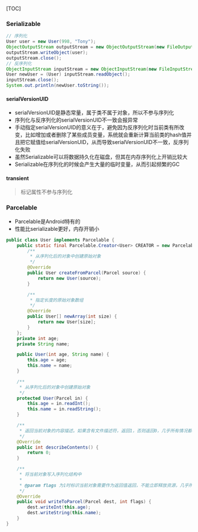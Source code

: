 [TOC]

### Serializable
```java
// 序列化
User user = new User(998, "Tony");
ObjectOutputStream outputStream = new ObjectOutputStream(new FileOutputStream("a.txt"));
outputStream.writeObject(user);
outputStream.close();
// 反序列化
ObjectInputStream inputStream = new ObjectInputStream(new FileInputStream("a.txt"));
User newUser = (User) inputStream.readObject();
inputStream.close();
System.out.println(newUser.toString());
```

#### serialVersionUID
* serialVersionUID是静态常量，属于类不属于对象，所以不参与序列化
* 序列化与反序列化的serialVersionUID不一致会报异常
* 手动指定serialVersionUID的意义在于，避免因为反序列化时当前类有所改变，比如增加或者删除了某些成员变量，系统就会重新计算当前类的hash值并且把它赋值给serialVersionUID，从而导致serialVersionUID不一致，反序列化失败
* 虽然Serializable可以将数据持久化在磁盘，但其在内存序列化上开销比较大
* Serializable在序列化的时候会产生大量的临时变量，从而引起频繁的GC

#### transient
> 标记属性不参与序列化

### Parcelable
* Parcelable是Android特有的
* 性能比serializable更好，内存开销小

```java
public class User implements Parcelable {
    public static final Parcelable.Creator<User> CREATOR = new Parcelable.Creator<User>() {
        /**
         * 从序列化后的对象中创建原始对象
         */
        @Override
        public User createFromParcel(Parcel source) {
            return new User(source);
        }

        /**
         * 指定长度的原始对象数组
         */
        @Override
        public User[] newArray(int size) {
            return new User[size];
        }
    };
    private int age;
    private String name;

    public User(int age, String name) {
        this.age = age;
        this.name = name;
    }

    /**
     * 从序列化后的对象中创建原始对象
     */
    protected User(Parcel in) {
        this.age = in.readInt();
        this.name = in.readString();
    }

    /**
     * 返回当前对象的内容描述。如果含有文件描述符，返回1，否则返回0，几乎所有情况都返回0
     */
    @Override
    public int describeContents() {
        return 0;
    }

    /**
     * 将当前对象写入序列化结构中
     *
     * @param flags 为1时标识当前对象需要作为返回值返回，不能立即释放资源，几乎所有情况下都为0.
     */
    @Override
    public void writeToParcel(Parcel dest, int flags) {
        dest.writeInt(this.age);
        dest.writeString(this.name);
    }
}
```